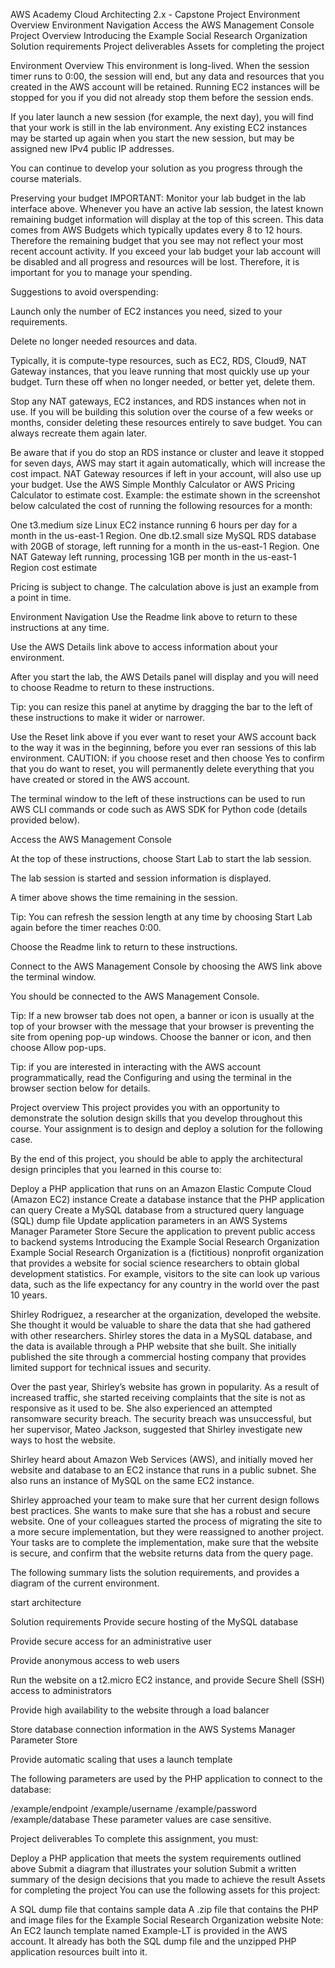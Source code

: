 AWS Academy Cloud Architecting 2.x - Capstone Project
Environment Overview
Environment Navigation 
Access the AWS Management Console 
Project Overview
Introducing the Example Social Research Organization
Solution requirements
Project deliverables
Assets for completing the project

Environment Overview
This environment is long-lived. When the session timer runs to 0:00, the session will end, but any data and resources that you created in the AWS account will be retained. Running EC2 instances will be stopped for you if you did not already stop them before the session ends.

If you later launch a new session (for example, the next day), you will find that your work is still in the lab environment. Any existing EC2 instances may be started up again when you start the new session, but may be assigned new IPv4 public IP addresses.

You can continue to develop your solution as you progress through the course materials.

Preserving your budget
 IMPORTANT: Monitor your lab budget in the lab interface above. Whenever you have an active lab session, the latest known remaining budget information will display at the top of this screen. This data comes from AWS Budgets which typically updates every 8 to 12 hours. Therefore the remaining budget that you see may not reflect your most recent account activity.  If you exceed your lab budget your lab account will be disabled and all progress and resources will be lost. Therefore, it is important for you to manage your spending.

Suggestions to avoid overspending:

Launch only the number of EC2 instances you need, sized to your requirements.

Delete no longer needed resources and data.

Typically, it is compute-type resources, such as EC2, RDS, Cloud9, NAT Gateway instances, that you leave running that most quickly use up your budget. Turn these off when no longer needed, or better yet, delete them.

Stop any NAT gateways, EC2 instances, and RDS instances when not in use. If you will be building this solution over the course of a few weeks or months, consider deleting these resources entirely to save budget.  You can always recreate them again later.

Be aware that if you do stop an RDS instance or cluster and leave it stopped for seven days, AWS may start it again automatically, which will increase the cost impact.
NAT Gateway resources if left in your account, will also use up your budget.
Use the AWS Simple Monthly Calculator or  AWS Pricing Calculator to estimate cost.  Example: the estimate shown in the screenshot below calculated the cost of running the following resources for a month:

One t3.medium size Linux EC2 instance running 6 hours per day for a month in the us-east-1 Region.
One db.t2.small size MySQL RDS database with 20GB of storage, left running for a month in the us-east-1 Region.
One NAT Gateway left running, processing 1GB per month in the us-east-1 Region
cost estimate

Pricing is subject to change. The calculation above is just an example from a point in time.

Environment Navigation
Use the  Readme link above to return to these instructions at any time.

Use the  AWS Details link above to access information about your environment.

After you start the lab, the AWS Details panel will display and you will need to choose Readme to return to these instructions.

 Tip: you can resize this panel at anytime by dragging the bar to the left of these instructions to make it wider or narrower.

Use the  Reset link above if you ever want to reset your AWS account back to the way it was in the beginning, before you ever ran sessions of this lab environment.   CAUTION: if you choose reset and then choose Yes to confirm that you do want to reset, you will permanently delete everything that you have created or stored in the AWS account.

The terminal window to the left of these instructions can be used to run AWS CLI commands or code such as AWS SDK for Python code (details provided below).

 

Access the AWS Management Console
 

At the top of these instructions, choose 
  Start Lab to start the lab session.

The lab session is started and session information is displayed.

A timer above shows the time remaining in the session.

 Tip: You can refresh the session length at any time by choosing Start Lab again before the timer reaches 0:00.

 

Choose the  Readme link to return to these instructions.
 

Connect to the AWS Management Console by choosing the AWS link above the terminal window.

You should be connected to the AWS Management Console.

Tip: If a new browser tab does not open, a banner or icon is usually at the top of your browser with the message that your browser is preventing the site from opening pop-up windows. Choose the banner or icon, and then choose Allow pop-ups.

 Tip: if you are interested in interacting with the AWS account programmatically, read the Configuring and using the terminal in the browser section below for details.

 

Project overview
This project provides you with an opportunity to demonstrate the solution design skills that you develop throughout this course. Your assignment is to design and deploy a solution for the following case.

 

By the end of this project, you should be able to apply the architectural design principles that you learned in this course to:

Deploy a PHP application that runs on an Amazon Elastic Compute Cloud (Amazon EC2) instance
Create a database instance that the PHP application can query
Create a MySQL database from a structured query language (SQL) dump file
Update application parameters in an AWS Systems Manager Parameter Store
Secure the application to prevent public access to backend systems
Introducing the Example Social Research Organization
Example Social Research Organization is a (fictitious) nonprofit organization that provides a website for social science researchers to obtain global development statistics. For example, visitors to the site can look up various data, such as the life expectancy for any country in the world over the past 10 years.

Shirley Rodriguez, a researcher at the organization, developed the website. She thought it would be valuable to share the data that she had gathered with other researchers. Shirley stores the data in a MySQL database, and the data is available through a PHP website that she built. She initially published the site through a commercial hosting company that provides limited support for technical issues and security.

Over the past year, Shirley’s website has grown in popularity. As a result of increased traffic, she started receiving complaints that the site is not as responsive as it used to be. She also experienced an attempted ransomware security breach. The security breach was unsuccessful, but her supervisor, Mateo Jackson, suggested that Shirley investigate new ways to host the website.

Shirley heard about Amazon Web Services (AWS), and initially moved her website and database to an EC2 instance that runs in a public subnet. She also runs an instance of MySQL on the same EC2 instance.

Shirley approached your team to make sure that her current design follows best practices. She wants to make sure that she has a robust and secure website. One of your colleagues started the process of migrating the site to a more secure implementation, but they were reassigned to another project. Your tasks are to complete the implementation, make sure that the website is secure, and confirm that the website returns data from the query page.

The following summary lists the solution requirements, and provides a diagram of the current environment.

start architecture

Solution requirements
Provide secure hosting of the MySQL database

Provide secure access for an administrative user

Provide anonymous access to web users

Run the website on a t2.micro EC2 instance, and provide Secure Shell (SSH) access to administrators

Provide high availability to the website through a load balancer

Store database connection information in the AWS Systems Manager Parameter Store

Provide automatic scaling that uses a launch template

 

The following parameters are used by the PHP application to connect to the database:

/example/endpoint
/example/username
/example/password
/example/database
  These parameter values are case sensitive.

Project deliverables
To complete this assignment, you must:

Deploy a PHP application that meets the system requirements outlined above
Submit a diagram that illustrates your solution
Submit a written summary of the design decisions that you made to achieve the result
Assets for completing the project
You can use the following assets for this project:

A SQL dump file that contains sample data
A .zip file that contains the PHP and image files for the Example Social Research Organization website 
Note: An EC2 launch template named Example-LT is provided in the AWS account. It already has both the SQL dump file and the unzipped PHP application resources built into it.
